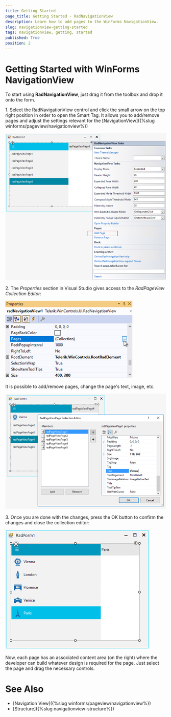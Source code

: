 ```yaml
---
title: Getting Started
page_title: Getting Started - RadNavigationView
description: Learn how to add pages to the WinForms NavigationView.   
slug: navigationview-getting-started
tags: navigationview, getting, started
published: True
position: 2 
---
```


# Getting Started with WinForms NavigationView

To start using **RadNavigationView**, just drag it from the toolbox and drop it onto the form.

1\. Select the RadNavigationView control and click the small arrow on the top right position in order to open the Smart Tag. It allows you to add/remove pages and adjust the settings relevant for the [NavigationView]({%slug winforms/pageview/navigationview%})	 

![WinForms RadNavigationView Design Time](images/navigationview-getting-started001.png)

2\. The *Properties* section in Visual Studio gives access to the *RadPageView Collection Editor*:

![WinForms RadNavigationView Properties Window](images/navigationview-getting-started002.png)

It is possible to add/remove pages, change the page's text, image, etc.

![WinForms RadNavigationView Page Collection Editor Window](images/navigationview-getting-started003.png)

3\. Once you are done with the changes, press the OK button to confirm the changes and close the collection editor:

![WinForms RadNavigationView Sample](images/navigationview-getting-started004.png)

Now, each page has an associated content area (on the right) where the developer can build whatever design is required for the page. Just select the page and drag the necessary controls.  

# See Also

* [Navigation View]({%slug winforms/pageview/navigationview%})	 
* [Structure]({%slug navigationview-structure%})



